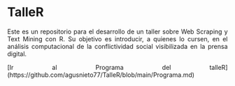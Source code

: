 # TalleR

<p align="justify">
Este es un repositorio para el desarrollo de un taller sobre Web
Scraping y Text Mining con R. Su objetivo es introducir, a quienes lo
cursen, en el análisis computacional de la conflictividad social
visibilizada en la prensa digital.
</p>
<p align="justify">
[Ir al Programa del
talleR](https://github.com/agusnieto77/TalleR/blob/main/Programa.md)
</p>
